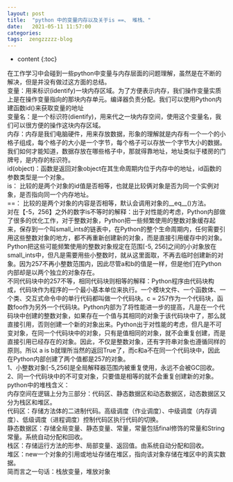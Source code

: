 ```yaml
---
layout: post
title:  "python 中的变量内存以及关于is ==、 堆栈、"
date:   2021-05-11 11:57:00
categories: 
tags:  zengzzzzz-blog
---
```


* content
{:toc}

在工作学习中会碰到一些python中变量与内存层面的问题理解，虽然是在不断的解决，但是并没有做过这方面的总结。  
变量：用来标识(identify)一块内存区域。为了方便表示内存，我们操作变量实质上是在操作变量指向的那块内存单元。编译器负责分配。我们可以使用Python内建函数id()来获取变量的地址  
变量名：是一个标识符(dientify)，用来代之一块内存空间，使用这个变量名，我们可以很方便的操作这块内存区域。  
内存：内存是我们电脑硬件，用来存放数据，形象的理解就是内存有一个一个的小格子组成，每个格子的大小是一个字节，每个格子可以存放一个字节大小的数据。我们如何才能知道，数据存放在哪些格子中，那就得靠地址，地址类似于楼房的门牌号，是内存的标识符。  
id(object)：函数是返回对象object在其生命周期内位于内存中的地址，id函数的参数类型是一个对象。  
is：&nbsp;比较的是两个对象的id值是否相等，也就是比较俩对象是否为同一个实例对象，是否指向同一个内存地址。  
==：&nbsp;比较的是两个对象的内容是否相等，默认会调用对象的__eq__()方法。  
对在【-5，256】之外的数字is不等时的解释：出于对性能的考虑，Python内部做了很多的优化工作，对于整数对象，Python把一些频繁使用的整数对象缓存起来，保存到一个叫small_ints的链表中，在Python的整个生命周期内，任何需要引用这些整数对象的地方，都不再重新创建新的对象，而是直接引用缓存中的对象。Python把这些可能频繁使用的整数对象规定在范围[-5, 256]之间的小对象放在small_ints中，但凡是需要用些小整数时，就从这里面取，不再去临时创建新的对象。因为257不再小整数范围内，因此尽管a和b的值是一样，但是他们在Python内部却是以两个独立的对象存在。  
不同代码块中的257不等，相同代码块则相等的解释：Python程序由代码块构成，代码块作为程序的一个最小基本单位来执行。一个模块文件、一个函数体、一个类、交互式命令中的单行代码都叫做一个代码块。c = 257作为一个代码块，函数foo作为另外一个代码块。Python内部为了将性能进一步的提高，凡是在一个代码块中创建的整数对象，如果存在一个值与其相同的对象于该代码块中了，那么就直接引用，否则创建一个新的对象出来。Python出于对性能的考虑，但凡是不可变对象，在同一个代码块中的对象，只有是值相同的对象，就不会重复创建，而是直接引用已经存在的对象。因此，不仅是整数对象，还有字符串对象也遵循同样的原则。所以 a is b就理所当然的返回True了，而c和a不在同一个代码块中，因此在Python内部创建了两个值都是257的对象。  
1、小整数对象[-5,256]是全局解释器范围内被重复使用，永远不会被GC回收。  
2、同一个代码块中的不可变对象，只要值是相等的就不会重复创建新的对象。  
python中的堆栈含义：  
内存空间在逻辑上分为三部分：代码区、静态数据区和动态数据区，动态数据区又分为栈区和堆区。  
代码区：存储方法体的二进制代码。高级调度（作业调度）、中级调度（内存调度）、低级调度（进程调度）控制代码区执行代码的切换。  
静态数据区：存储全局变量、静态变量、常量，常量包括final修饰的常量和String常量。系统自动分配和回收。  
栈区：存储运行方法的形参、局部变量、返回值。由系统自动分配和回收。  
堆区：new一个对象的引用或地址存储在堆区，指向该对象存储在堆区中的真实数据。  
简而言之一句话：栈放变量，堆放对象  
&nbsp;

